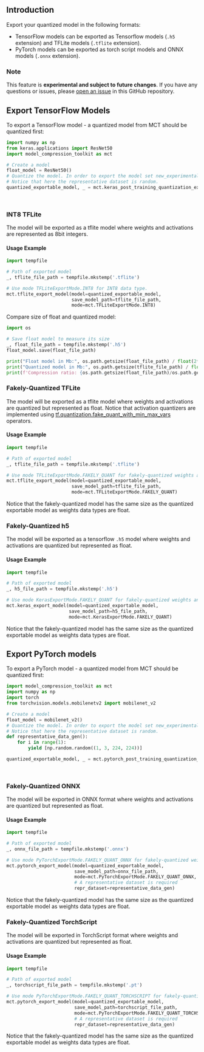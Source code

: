 ## Introduction

Export your quantized model in the following formats:
* TensorFlow models can be exported as Tensorflow models (`.h5` extension) and TFLite models (`.tflite` extension).
* PyTorch models can be exported as torch script models and ONNX models (`.onnx` extension).

### Note
This feature is **experimental and subject to future changes**.
If you have any questions or issues, please [open an issue](https://github.com/sony/model_optimization/issues/new/choose) in this GitHub repository.

## Export TensorFlow Models

To export a TensorFlow model - a quantized model from MCT should be quantized first:

```python
import numpy as np
from keras.applications import ResNet50
import model_compression_toolkit as mct

# Create a model
float_model = ResNet50()
# Quantize the model. In order to export the model set new_experimental_exporter to True.
# Notice that here the representative dataset is random. 
quantized_exportable_model, _ = mct.keras_post_training_quantization_experimental(float_model,
                                                                                  representative_data_gen=lambda: [np.random.random((1, 224, 224, 3))],
                                                                                  new_experimental_exporter=True)
```

### INT8 TFLite 
The model will be exported as a tflite model where weights and activations are represented as 8bit integers.

#### Usage Example
```python
import tempfile

# Path of exported model
_, tflite_file_path = tempfile.mkstemp('.tflite')

# Use mode TFLiteExportMode.INT8 for INT8 data type.
mct.tflite_export_model(model=quantized_exportable_model,
                        save_model_path=tflite_file_path,
                        mode=mct.TFLiteExportMode.INT8)
```
Compare size of float and quantized model:
```python
import os

# Save float model to measure its size
_, float_file_path = tempfile.mkstemp('.h5')
float_model.save(float_file_path)

print("Float model in Mb:", os.path.getsize(float_file_path) / float(2**20))
print("Quantized model in Mb:", os.path.getsize(tflite_file_path) / float(2**20))
print(f'Compression ratio: {os.path.getsize(float_file_path)/os.path.getsize(tflite_file_path)}')
```

### Fakely-Quantized TFLite 
The model will be exported as a tflite model where weights and activations are quantized but represented as float.
Notice that activation quantizers are implemented using [tf.quantization.fake_quant_with_min_max_vars](https://www.tensorflow.org/api_docs/python/tf/quantization/fake_quant_with_min_max_vars) operators. 

#### Usage Example
```python
import tempfile

# Path of exported model
_, tflite_file_path = tempfile.mkstemp('.tflite')

# Use mode TFLiteExportMode.FAKELY_QUANT for fakely-quantized weights and activations
mct.tflite_export_model(model=quantized_exportable_model,
                        save_model_path=tflite_file_path,
                        mode=mct.TFLiteExportMode.FAKELY_QUANT)
```

Notice that the fakely-quantized model has the same size as the quantized exportable model as weights data types are float.


### Fakely-Quantized h5 
The model will be exported as a tensorflow `.h5` model where weights and activations are quantized but represented as float.

#### Usage Example
```python
import tempfile

# Path of exported model
_, h5_file_path = tempfile.mkstemp('.h5')

# Use mode KerasExportMode.FAKELY_QUANT for fakely-quantized weights and activations
mct.keras_export_model(model=quantized_exportable_model,
                       save_model_path=h5_file_path,
                       mode=mct.KerasExportMode.FAKELY_QUANT)
```

Notice that the fakely-quantized model has the same size as the quantized exportable model as weights data types are float.

## Export PyTorch models

To export a PyTorch model - a quantized model from MCT should be quantized first:

```python
import model_compression_toolkit as mct
import numpy as np
import torch
from torchvision.models.mobilenetv2 import mobilenet_v2

# Create a model
float_model = mobilenet_v2()
# Quantize the model. In order to export the model set new_experimental_exporter to True.
# Notice that here the representative dataset is random.
def representative_data_gen():
    for i in range(1):
        yield [np.random.random((1, 3, 224, 224))]

quantized_exportable_model, _ = mct.pytorch_post_training_quantization_experimental(float_model,
                                                                                    representative_data_gen=representative_data_gen,
                                                                                    new_experimental_exporter=True)
```

### Fakely-Quantized ONNX 

The model will be exported in ONNX format where weights and activations are quantized but represented as float.

#### Usage Example
```python
import tempfile

# Path of exported model
_, onnx_file_path = tempfile.mkstemp('.onnx')

# Use mode PyTorchExportMode.FAKELY_QUANT_ONNX for fakely-quantized weights and activations
mct.pytorch_export_model(model=quantized_exportable_model,
                         save_model_path=onnx_file_path,
                         mode=mct.PyTorchExportMode.FAKELY_QUANT_ONNX,
                         # A representative dataset is required
                         repr_dataset=representative_data_gen)
```

Notice that the fakely-quantized model has the same size as the quantized exportable model as weights data types are float.



### Fakely-Quantized TorchScript 

The model will be exported in TorchScript format where weights and activations are quantized but represented as float.

#### Usage Example
```python
import tempfile

# Path of exported model
_, torchscript_file_path = tempfile.mkstemp('.pt')

# Use mode PyTorchExportMode.FAKELY_QUANT_TORCHSCRIPT for fakely-quantized weights and activations
mct.pytorch_export_model(model=quantized_exportable_model,
                         save_model_path=torchscript_file_path,
                         mode=mct.PyTorchExportMode.FAKELY_QUANT_TORCHSCRIPT,
                         # A representative dataset is required
                         repr_dataset=representative_data_gen)
```

Notice that the fakely-quantized model has the same size as the quantized exportable model as weights data types are float.
